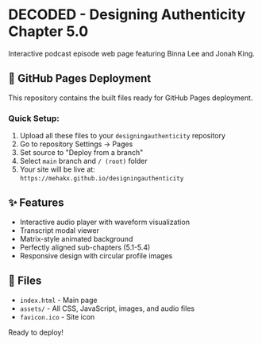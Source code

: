 # DECODED - Designing Authenticity Chapter 5.0

Interactive podcast episode web page featuring Binna Lee and Jonah King.

## 🚀 GitHub Pages Deployment

This repository contains the built files ready for GitHub Pages deployment.

### Quick Setup:
1. Upload all these files to your `designingauthenticity` repository
2. Go to repository Settings → Pages
3. Set source to "Deploy from a branch"
4. Select `main` branch and `/ (root)` folder
5. Your site will be live at: `https://mehakx.github.io/designingauthenticity`

## ✨ Features

- Interactive audio player with waveform visualization
- Transcript modal viewer
- Matrix-style animated background
- Perfectly aligned sub-chapters (5.1-5.4)
- Responsive design with circular profile images

## 📁 Files

- `index.html` - Main page
- `assets/` - All CSS, JavaScript, images, and audio files
- `favicon.ico` - Site icon

Ready to deploy!
